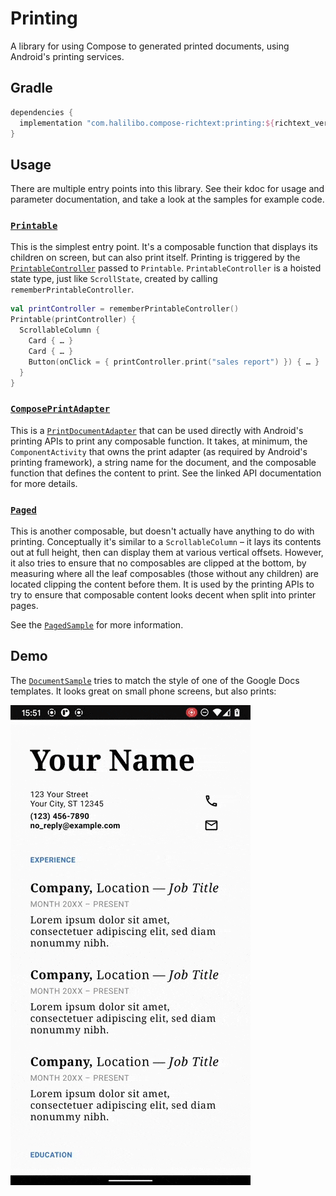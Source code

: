 # Printing

A library for using Compose to generated printed documents, using Android's printing services.

## Gradle

```groovy
dependencies {
  implementation "com.halilibo.compose-richtext:printing:${richtext_version}"
}
```

## Usage

There are multiple entry points into this library. See their kdoc for usage and parameter
documentation, and take a look at the samples for example code.

### [`Printable`](/api/com.zachklipp.richtext.ui.printing/-printable/)

This is the simplest entry point. It's a composable function that displays its children on screen,
but can also print itself. Printing is triggered by the [`PrintableController`](/api/com.zachklipp.richtext.ui.printing/-printable-controller/)
passed to `Printable`. `PrintableController` is a hoisted state type, just like `ScrollState`,
created by calling `rememberPrintableController`.

```kotlin
val printController = rememberPrintableController()
Printable(printController) {
  ScrollableColumn {
    Card { … }
    Card { … }
    Button(onClick = { printController.print("sales report") }) { … }
  }
}
```

### [`ComposePrintAdapter`](/api/com.zachklipp.richtext.ui.printing/-compose-print-adapter/-compose-print-adapter/)

This is a [`PrintDocumentAdapter`](https://developer.android.com/reference/android/print/PrintDocumentAdapter)
that can be used directly with Android's printing APIs to print any composable function. It takes,
at minimum, the `ComponentActivity` that owns the print adapter (as required by Android's printing
framework), a string name for the document, and the composable function that defines the content to
print. See the linked API documentation for more details.

### [`Paged`](/api/com.zachklipp.richtext.ui.printing/-paged/)

This is another composable, but doesn't actually have anything to do with printing.
Conceptually it's similar to a `ScrollableColumn` – it lays its contents out at full height, then
can display them at various vertical offsets. However, it also tries to ensure that no composables
are clipped at the bottom, by measuring where all the leaf composables (those without any
children) are located clipping the content before them. It is used by the printing APIs to try to
ensure that composable content looks decent when split into printer pages.

See the [`PagedSample`](https://github.com/zach-klippenstein/compose-richtext/blob/main/sample/src/main/java/com/zachklipp/richtext/sample/PagedSample.kt)
for more information.

## Demo

The [`DocumentSample`](https://github.com/zach-klippenstein/compose-richtext/blob/main/sample/src/main/java/com/zachklipp/richtext/sample/DocumentSample.kt)
tries to match the style of one of the Google Docs templates. It looks great
on small phone screens, but also prints:

![printing demo](img/printing-demo.gif)
